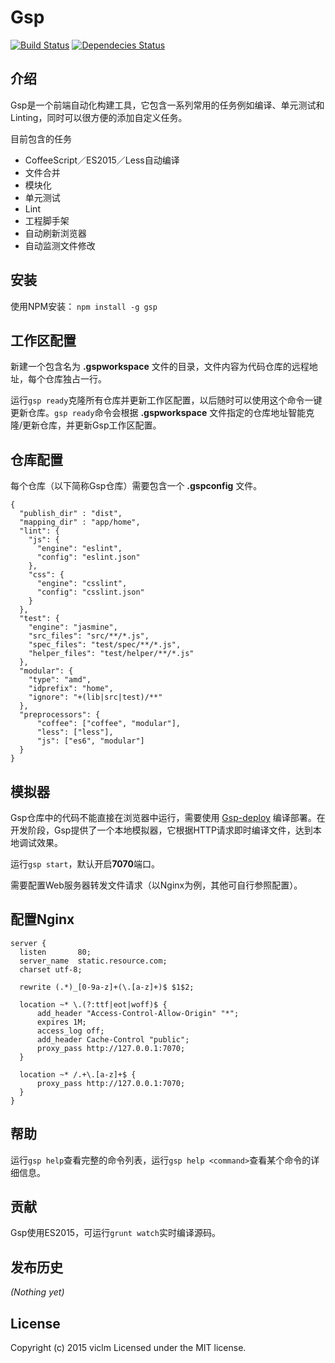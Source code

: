 # Gsp
[![Build Status](https://secure.travis-ci.org/viclm/gsp.png?branch=master)](http://travis-ci.org/viclm/gsp)
[![Dependecies Status](https://david-dm.org/viclm/gsp.png)](https://david-dm.org/viclm/gsp)

## 介绍

Gsp是一个前端自动化构建工具，它包含一系列常用的任务例如编译、单元测试和Linting，同时可以很方便的添加自定义任务。

目前包含的任务

- CoffeeScript／ES2015／Less自动编译
- 文件合并
- 模块化
- 单元测试
- Lint
- 工程脚手架
- 自动刷新浏览器
- 自动监测文件修改

## 安装

使用NPM安装： `npm install -g gsp`

## 工作区配置

新建一个包含名为 **.gspworkspace** 文件的目录，文件内容为代码仓库的远程地址，每个仓库独占一行。

运行`gsp ready`克隆所有仓库并更新工作区配置，以后随时可以使用这个命令一键更新仓库。`gsp ready`命令会根据 **.gspworkspace** 文件指定的仓库地址智能克隆/更新仓库，并更新Gsp工作区配置。

## 仓库配置

每个仓库（以下简称Gsp仓库）需要包含一个 **.gspconfig** 文件。

```
{
  "publish_dir" : "dist",
  "mapping_dir" : "app/home",
  "lint": {
    "js": {
      "engine": "eslint",
      "config": "eslint.json"
    },
    "css": {
      "engine": "csslint",
      "config": "csslint.json"
    }
  },
  "test": {
    "engine": "jasmine",
    "src_files": "src/**/*.js",
    "spec_files": "test/spec/**/*.js",
    "helper_files": "test/helper/**/*.js"
  },
  "modular": {
    "type": "amd",
    "idprefix": "home",
    "ignore": "+(lib|src|test)/**"
  },
  "preprocessors": {
      "coffee": ["coffee", "modular"],
      "less": ["less"],
      "js": ["es6", "modular"]
  }
}
```

## 模拟器

Gsp仓库中的代码不能直接在浏览器中运行，需要使用 [Gsp-deploy](https://www.npmjs.com/package/gsp-deploy) 编译部署。在开发阶段，Gsp提供了一个本地模拟器，它根据HTTP请求即时编译文件，达到本地调试效果。

运行`gsp start`，默认开启**7070**端口。

需要配置Web服务器转发文件请求（以Nginx为例，其他可自行参照配置）。

## 配置Nginx

```text
server {
  listen       80;
  server_name  static.resource.com;
  charset utf-8;

  rewrite (.*)_[0-9a-z]+(\.[a-z]+)$ $1$2;

  location ~* \.(?:ttf|eot|woff)$ {
      add_header "Access-Control-Allow-Origin" "*";
      expires 1M;
      access_log off;
      add_header Cache-Control "public";
      proxy_pass http://127.0.0.1:7070;
  }

  location ~* /.+\.[a-z]+$ {
      proxy_pass http://127.0.0.1:7070;
  }
}
```

## 帮助

运行`gsp help`查看完整的命令列表，运行`gsp help <command>`查看某个命令的详细信息。

## 贡献
Gsp使用ES2015，可运行`grunt watch`实时编译源码。

## 发布历史
_(Nothing yet)_

## License
Copyright (c) 2015 viclm
Licensed under the MIT license.
